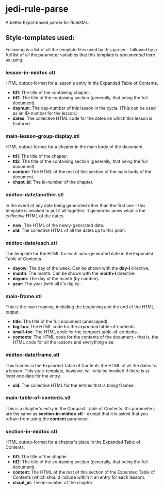 # jedi-rule-parse
A better Expat-based parser for RuleXML.

## Style-templates used:
Following is a list of all the template files used by this parser - followed
by a full list of all the parameter variables that this template is _documented_
here as using.

### lesson-in-midtoc.stl
HTML output-format for a lesson's entry in the Expanded Table of Contents.

  * __ttl1__: The title of the containing chapter.
  * __ttl2__: The title of the containing section (generally, that being the
full document).
  * __daynum__: The day-number of this lesson in the cycle. (This can be used
as an ID-number for the lesson.)
  * __dates__: The collective HTML code for the dates on which this lesson is featured.

### main-lesson-group-display.stl
HTML output-format for a chapter in the main body of the document.

  * __ttl1__: The title of the chapter.
  * __ttl2__: The title of the containing section (generally, that being the
full document).
  * __content__: The HTML of the rest of this section of the main body
of the document.
  * __chapt\_id__: The id-number of the chapter.

### midtoc-date/another.stl
In the event of any date being generated other than the first one - this
template is invoked to put it all together. It generates anew what is the
_collective_ HTML of the dates.

  * __new__: The HTML of the newly-generated date.
  * __old__: The collective HTML of all the dates up to this point.

### midtoc-date/each.stl
The template for the HTML for each auto-generated date in the Expanded Table of Contents.

  * __dayow__: The day of the week.
Can be shown with the __day-l__ directive.
  * __month__: The month.
Can be shown with the __month-l__ directive.
  * __dayom__: The day of the month (by number).
  * __year__: The year (with all it's digits).

### main-frame.stl
This is the main framing, including the beginning and the end of the HTML output.

  * __title__: The title of the full document (unescaped).
  * __big-toc__: The HTML code for the _expanded_ table-of-contents.
  * __small-toc__: The HTML code for the _compact_ table-of-contents.
  * __contents__: The HTML code for the contents of the document - that is,
the HTML code for all the lessons and everything else:

### midtoc-date/frame.stl
This frames in the Expanded Table of Contents
the HTML of all the dates for a lesson.
This style-template, however, will only be invoked
if there is at _least_ _one_ date for the entry.

  * __old__: The collective HTML for the entries that is _being_ framed.

### main-table-of-contents.stl
This is a chapter's entry in the Compact Table of Contents.
It's parameters are the same as __section-in-midtoc.stl__ -
except that it is asked that you refrain from using the
__content__ parameter.

### section-in-midtoc.stl
HTML output-format for a chapter's place in the Expanded Table of Contents.

  * __ttl1__: The title of the chapter.
  * __ttl2__: The title of the containing section (generally, that being the
full document).
  * __content__: The HTML of the rest of this section of the Expanded Table
of Contents (which should include _within_ it an entry for each lesson).
  * __chapt\_id__: The id-number of the chapter.


